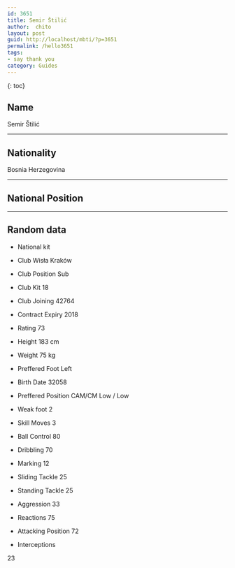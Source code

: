 ```yaml
---
id: 3651
title: Semir Štilić
author:  chito 
layout: post
guid: http://localhost/mbti/?p=3651
permalink: /hello3651
tags:
- say thank you
category: Guides
---
```



{: toc}


## Name  
Semir Štilić 

* * *

## Nationality  
Bosnia Herzegovina 

* * *

## National Position 

* * *

## Random data 

  * National kit 
  * Club 
Wisła Kraków 

  * Club Position 
Sub 

  * Club Kit 
18 

  * Club Joining 
42764 

  * Contract Expiry 
2018 

  * Rating 
73 

  * Height 
183 cm 

  * Weight 
75 kg 

  * Preffered Foot 
Left 

  * Birth Date 
32058 

  * Preffered Position 
CAM/CM Low / Low 

  * Weak foot 
2 

  * Skill Moves 
3 

  * Ball Control 
80 

  * Dribbling 
70 

  * Marking 
12 

  * Sliding Tackle 
25 

  * Standing Tackle 
25 

  * Aggression 
33 

  * Reactions 
75 

  * Attacking Position 
72 

  * Interceptions 

23</ul>